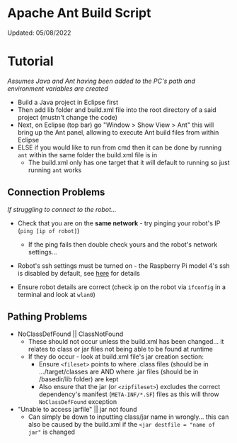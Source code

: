 # Apache Ant Build Script ##
Updated: 05/08/2022

# Tutorial
*Assumes Java and Ant having been added to the PC's path and environment variables are created*

- Build a Java project in Eclipse first
- Then add lib folder and build.xml file into the root directory of a said project (mustn't change the code)
- Next, on Eclipse (top bar) go "Window > Show View > Ant" this will bring up the Ant panel, allowing to execute Ant build files from within Eclipse
- ELSE if you would like to run from cmd then it can be done by running `ant` within the same folder the build.xml file is in
  - The build.xml only has one target that it will default to running so just running `ant` works

## Connection Problems
*If struggling to connect to the robot...*

- Check that you are on the **same network** - try pinging your robot's IP (`ping [ip of robot]`)
  - If the ping fails then double check yours and the robot's network settings...

- Robot's ssh settings must be turned on - the Raspberry Pi model 4's ssh is disabled by default, see [here](https://phoenixnap.com/kb/enable-ssh-raspberry-pi) for details

- Ensure robot details are correct (check ip on the robot via `ifconfig` in a terminal and look at `wlan0`)

## Pathing Problems 
- NoClassDefFound || ClassNotFound
  - These should not occur unless the build.xml has been changed... it relates to class or jar files not being able to be found at runtime
  - If they do occur - look at build.xml file's jar creation section:
    - Ensure `<fileset>` points to where .class files (should be in .../target/classes are AND where .jar files (should be in /basedir/lib folder) are kept 
    - Also ensure that the jar (or `<zipfileset>`) excludes the correct dependency's manifest (`META-INF/*.SF`) files as this will throw `NoClassDefFound` exception
- "Unable to access jarfile" || jar not found
  - Can simply be down to inputting class/jar name in wrongly... this can also be caused by the build.xml if the `<jar destfile = "name of jar"` is changed 




